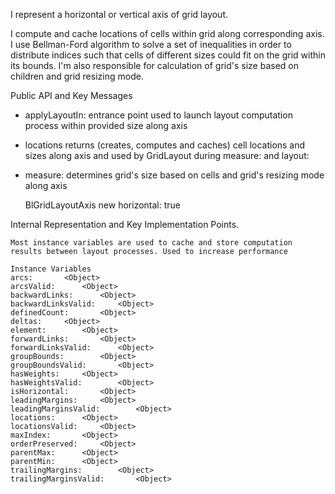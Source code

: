 I represent a horizontal or vertical axis of grid layout.

I compute and cache locations of cells within grid along corresponding axis.
I use Bellman-Ford algorithm to solve a set of inequalities in order to distribute indices such that cells of different sizes could fit on the grid within its bounds. 
I'm also responsible for calculation of grid's size based on children and grid resizing mode.

Public API and Key Messages

- applyLayoutIn: entrance point used to launch layout computation process within provided size along axis
- locations returns (creates,  computes and caches) cell locations and sizes along axis and used by GridLayout during measure: and layout:  
- measure: determines grid's size based on cells and grid's resizing mode along axis

   BlGridLayoutAxis new
	horizontal: true
 
Internal Representation and Key Implementation Points.

	Most instance variables are used to cache and store computation results between layout processes. Used to increase performance

    Instance Variables
	arcs:		<Object>
	arcsValid:		<Object>
	backwardLinks:		<Object>
	backwardLinksValid:		<Object>
	definedCount:		<Object>
	deltas:		<Object>
	element:		<Object>
	forwardLinks:		<Object>
	forwardLinksValid:		<Object>
	groupBounds:		<Object>
	groupBoundsValid:		<Object>
	hasWeights:		<Object>
	hasWeightsValid:		<Object>
	isHorizontal:		<Object>
	leadingMargins:		<Object>
	leadingMarginsValid:		<Object>
	locations:		<Object>
	locationsValid:		<Object>
	maxIndex:		<Object>
	orderPreserved:		<Object>
	parentMax:		<Object>
	parentMin:		<Object>
	trailingMargins:		<Object>
	trailingMarginsValid:		<Object>